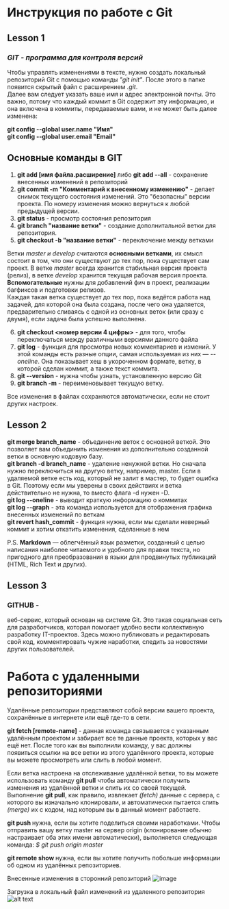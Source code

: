 # Инструкция по работе с Git
## Lesson 1
### *GIT - программа для контроля версий*
Чтобы управлять изменениями в тексте, нужно создать локальный репозиторий Git c помощью команды *"git init"*. После этого в папке появится скрытый файл с расширением *.git*.   
Далее вам следует указать ваше имя и адрес электронной почты. Это важно, потому что каждый коммит в Git содержит эту информацию, и она включена в коммиты, передаваемые вами, и не может быть далее изменена:

__git config --global user.name "Имя"__  
__git config --global user.email "Email"__
## Основные команды в GIT
1. __git add [имя файла.расширение]__ либо __git add --all__ - сохранение внесенных изменений в репозиторий
2. __git commit -m "Комментарий к внесенному изменению"__ - делает снимок текущего состояния изменений. Это "безопасны" версии проекта. По номеру изменения можно вернуться к любой предыдущей версии.  
3. __git status__ - просмотр состояния репозитория
4. __git branch "название ветки"__ - создание дополнитальной ветки для репозитория. 
5. __git checkout -b "название ветки"__ - переключение между ветками

Ветки *master и develop* считаются __основными ветками__, их смысл состоит в том, что они существуют до тех пор, пока существует сам проект. В ветке *master* всегда хранится стабильная версия проекта (релиз), в ветке *develop* хранится текущая рабочая версия проекта.   
__Вспомогательные__ нужны для добавлений фич в проект, реализации багфиксов и подготовки релизов.   
Каждая такая ветка существует до тех пор, пока ведётся работа над задачей, для которой она была создана, после чего она удаляется, предварительно сливаясь с одной из основных веток (или сразу с двумя), если задача была успешно выполнена.  

6. __git checkout <номер версии 4 цифры>__ - для того, чтобы переключаться между различными версиями данного файла
7. __git log__ - функция для просмотра новых комментариев и измений. У этой команды есть разные опции, самая используемая из них — *--oneline*. Она показывает хеш в укороченном формате, ветку, в которой сделан коммит, а также текст коммита.
8.  __git --version__ - нужна чтобы узнать, установленную версию Git
9. __git branch -m__ - переименовывает текущую ветку. 

Все изменения в файлах сохраняются автоматически, если не стоит других настроек. 

## Lesson 2
__git merge branch_name__ - объединение веток с основной веткой. Это позволяет вам объединить изменения из дополнительно созданной ветки в основную кодовую базу.  
__git branch -d branch_name__ - удаление ненужной ветки. Но сначала нужно переключиться на другую ветку, например, master. Если в удаляемой ветке есть код, который не залит в мастер, то будет ошибка в Git. Поэтому если мы уверены в своих действиях и ветка действительно не нужна, то вместо флага -d нужен -D.  
__git log --oneline__ - выводит краткую информацию о коммитах  
__git log --graph__ - эта команда используется для отображения графика внесенных изменений по веткам  
__git revert hash_commit__ - функция нужна, если мы сделали неверный коммит и хотим откатить изменения, сделанные в нем  

P.S. __Markdown__ — облегчённый язык разметки, созданный с целью написания наиболее читаемого и удобного для правки текста, но пригодного для преобразования в языки для продвинутых публикаций (HTML, Rich Text и других).

## Lesson 3

### GITHUB - 
веб-сервис, который основан на системе Git. Это такая социальная сеть для разработчиков, которая помогает удобно вести коллективную разработку IT-проектов. Здесь можно публиковать и редактировать свой код, комментировать чужие наработки, следить за новостями других пользователей.

# Работа с удаленными репозиториями
Удалённые репозитории представляют собой версии вашего проекта, сохранённые в интернете или ещё где-то в сети.  

__git fetch [remote-name]__ - данная команда связывается с указанным удалённым проектом и забирает все те данные проекта, которых у вас ещё нет. После того как вы выполнили команду, у вас должны появиться ссылки на все ветки из этого удалённого проекта, которые вы можете просмотреть или слить в любой момент.

Если ветка настроена на отслеживание удалённой ветки, то вы можете использовать команду __git pull__ чтобы автоматически получить изменения из удалённой ветки и слить их со своей текущей. Выполнение __git pull__, как правило, извлекает *(fetch)* данные с сервера, с которого вы изначально клонировали, и автоматически пытается слить *(merge)* их с кодом, над которым вы в данный момент работаете.

__git push <remote-name> <branch-name>__ нужна, если вы хотите поделиться своими наработками. Чтобы отправить вашу ветку master на сервер origin (клонирование обычно настраивает оба этих имени автоматически), выполняется следующая команда: *$ git push origin master*

__git remote show <remote>__ нужна, если вы хотите получить побольше информации об одном из удалённых репозиториев. 



Внесенные изменения в сторонний репозиторий
![image](https://github.com/CatherinaCP/Testgit/assets/159249068/a262a0b4-3c14-4ba4-848a-94f56f85ec7b)


Загрузка в локальный файл изменений из удаленного репозитория
![alt text](image.png)